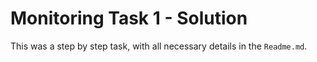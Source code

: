 # Monitoring Task 1 - Solution

This was a step by step task, with all necessary details in the `Readme.md`.